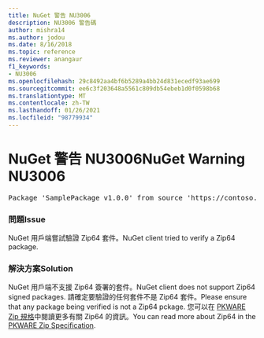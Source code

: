 ```yaml
---
title: NuGet 警告 NU3006
description: NU3006 警告碼
author: mishra14
ms.author: jodou
ms.date: 8/16/2018
ms.topic: reference
ms.reviewer: anangaur
f1_keywords:
- NU3006
ms.openlocfilehash: 29c8492aa4bf6b5289a4bb24d831ecedf93ae699
ms.sourcegitcommit: ee6c3f203648a5561c809db54ebeb1d0f0598b68
ms.translationtype: MT
ms.contentlocale: zh-TW
ms.lasthandoff: 01/26/2021
ms.locfileid: "98779934"
---
```

# <a name="nuget-warning-nu3006"></a><span data-ttu-id="1963b-103">NuGet 警告 NU3006</span><span class="sxs-lookup"><span data-stu-id="1963b-103">NuGet Warning NU3006</span></span>

<pre>Package 'SamplePackage v1.0.0' from source 'https://contoso.com/index.json': Signed Zip64 packages are not supported.</pre>

### <a name="issue"></a><span data-ttu-id="1963b-104">問題</span><span class="sxs-lookup"><span data-stu-id="1963b-104">Issue</span></span>

<span data-ttu-id="1963b-105">NuGet 用戶端嘗試驗證 Zip64 套件。</span><span class="sxs-lookup"><span data-stu-id="1963b-105">NuGet client tried to verify a Zip64 package.</span></span>


### <a name="solution"></a><span data-ttu-id="1963b-106">解決方案</span><span class="sxs-lookup"><span data-stu-id="1963b-106">Solution</span></span>

<span data-ttu-id="1963b-107">NuGet 用戶端不支援 Zip64 簽署的套件。</span><span class="sxs-lookup"><span data-stu-id="1963b-107">NuGet client does not support Zip64 signed packages.</span></span> <span data-ttu-id="1963b-108">請確定要驗證的任何套件不是 Zip64 套件。</span><span class="sxs-lookup"><span data-stu-id="1963b-108">Please ensure that any package being verified is not a Zip64 pckage.</span></span> <span data-ttu-id="1963b-109">您可以在 [PKWARE Zip 規格](https://pkware.cachefly.net/webdocs/casestudies/APPNOTE.TXT)中閱讀更多有關 Zip64 的資訊。</span><span class="sxs-lookup"><span data-stu-id="1963b-109">You can read more about Zip64 in the [PKWARE Zip Specification](https://pkware.cachefly.net/webdocs/casestudies/APPNOTE.TXT).</span></span>


